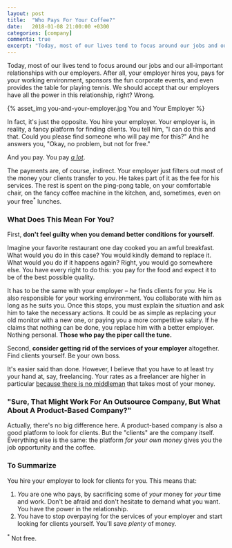 ```yaml
---
layout: post
title:  "Who Pays For Your Coffee?"
date:   2018-01-08 21:00:00 +0300
categories: [company]
comments: true
excerpt: "Today, most of our lives tend to focus around our jobs and our all-important relationships with our employers. After all, your employer hires you, pays for your working environment, sponsors the fun corporate events, and even provides the table for playing tennis. We should accept that our employers have all the power in this relationship, right?"
---
```


Today, most of our lives tend to focus around our jobs and our all-important relationships with our employers. After all, your employer hires you, pays for your working environment, sponsors the fun corporate events, and even provides the table for playing tennis. We should accept that our employers have all the power in this relationship, right? Wrong.

{% asset_img you-and-your-employer.jpg You and Your Employer %}

In fact, it's just the opposite. You hire your employer. Your employer is, in reality, a fancy platform for finding clients. You tell him, "I can do this and that. Could you please find someone who will pay me for this?" And he answers you, "Okay, no problem, but not for free."

And you pay. You pay [_a lot_](https://www.entrepreneurs-journey.com/2641/is-outsourcing-exploitation/).

The payments are, of course, indirect. Your employer just filters out most of the money your clients transfer to _you_. He takes part of it as the fee for his services. The rest is spent on the ping-pong table, on your comfortable chair, on the fancy coffee machine in the kitchen, and, sometimes, even on your free<sup>*</sup> lunches.

### What Does This Mean For You?

First, __don't feel guilty when you demand better conditions for yourself__.

Imagine your favorite restaurant one day cooked you an awful breakfast. What would you do in this case? You would kindly demand to replace it. What would you do if it happens again? Right, you would go somewhere else. You have every right to do this: you pay for the food and expect it to be of the best possible quality.

It has to be the same with your employer – _he_ finds clients for _you_. He is also responsible for your working environment. You collaborate with him as long as he suits you. Once this stops, you must explain the situation and ask him to take the necessary actions. It could be as simple as replacing your old monitor with a new one, or paying you a more competitive salary. If he claims that nothing can be done, you replace him with a better employer. Nothing personal. __Those who pay the piper call the tune.__

Second, __consider getting rid of the services of your employer__ altogether. Find clients yourself. Be your own boss.

It's easier said than done. However, I believe that you have to at least try your hand at, say, freelancing. Your rates as a freelancer are higher in particular [because there is no middleman](https://www.quora.com/Why-are-freelancers-paid-more-than-employees) that takes most of your money.

### "Sure, That Might Work For An Outsource Company, But What About A Product-Based Company?"

Actually, there's no big difference here. A product-based company is also a good platform to look for clients. But the "clients" are the company itself. Everything else is the same: the platform _for your own money_ gives you the job opportunity and the coffee.

### To Summarize

You hire your employer to look for clients for you. This means that:

1. _You_ are one who pays, by sacrificing some of _your_ money for _your_ time and work. Don't be afraid and don't hesitate to demand what you want. You have the power in the relationship.
2. You have to stop overpaying for the services of your employer and start looking for clients yourself. You'll save _plenty_ of money.

<sup>*</sup> Not free.
